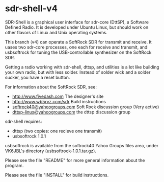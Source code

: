 # sdr-shell-v4
SDR-Shell is a graphical user interface for sdr-core (DttSP), a Software Defined Radio. It is developed under Ubuntu Linux, but should work on other flavors of Linux and Unix operating systems.

This branch (v4) can operate a SoftRock SDR for transmit and receive.
It uases two sdr-core processes, one each for receive and transmit, and
usbsoftrock for tuning the USB-controllable synthesizer on the SoftRock SDR.

Getting a radio working with sdr-shell, dttsp, and utilities is a lot like
building your own radio, but with less solder.  Instead of solder wick and
a solder sucker, you have a reset button.

For information about the SoftRock SDR, see:

*	<http://www.fivedash.com>		The designer's site
*	<http://www.wb5rvz.com/sdr>	Build instructions
*	softrock40@yahoogroups.com	Soft Rock discussion group (Very active)
*	dttsp-linux@yahoogroups.com	the dttsp discussion group

sdr-shell requires:
* dttsp (two copies: one recieve one transmit)
* usbsoftrock 1.0.1

usbsoftrock is available from the softrock40 Yahoo Groups files area,
under VK6JBL's directory (usbsoftrock-1.0.1.tar.gz).

Please see the file "README" for more general information about the program.

Please see the file "INSTALL" for build instructions.


